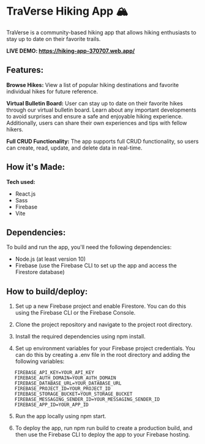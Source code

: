 # TraVerse Hiking App &#x1F3D4;

TraVerse is a community-based hiking app that allows hiking enthusiasts to stay up to date on their favorite trails.

**LIVE DEMO: https://hiking-app-370707.web.app/**

## Features:

**Browse Hikes:** View a list of popular hiking destinations and favorite individual hikes for future reference.

**Virtual Bulletin Board:** User can stay up to date on their favorite hikes through our virtual bulletin board. Learn about any important developments to avoid surprises and ensure a safe and enjoyable hiking experience. Additionally, users can share their own experiences and tips with fellow hikers.

**Full CRUD Functionality:** The app supports full CRUD functionality, so users can create, read, update, and delete data in real-time.

## How it's Made:

**Tech used:**

- React.js
- Sass
- Firebase
- Vite

## Dependencies:

To build and run the app, you'll need the following dependencies:

- Node.js (at least version 10)
- Firebase (use the Firebase CLI to set up the app and access the Firestore database)

## How to build/deploy:

1. Set up a new Firebase project and enable Firestore. You can do this using the Firebase CLI or the Firebase Console.

2. Clone the project repository and navigate to the project root directory.

3. Install the required dependencies using npm install.

4. Set up environment variables for your Firebase project credentials. You can do this by creating a .env file in the root directory and adding the following variables:

```
   FIREBASE_API_KEY=YOUR_API_KEY
   FIREBASE_AUTH_DOMAIN=YOUR_AUTH_DOMAIN
   FIREBASE_DATABASE_URL=YOUR_DATABASE_URL
   FIREBASE_PROJECT_ID=YOUR_PROJECT_ID
   FIREBASE_STORAGE_BUCKET=YOUR_STORAGE_BUCKET
   FIREBASE_MESSAGING_SENDER_ID=YOUR_MESSAGING_SENDER_ID
   FIREBASE_APP_ID=YOUR_APP_ID
```

5. Run the app locally using npm start.

6. To deploy the app, run npm run build to create a production build, and then use the Firebase CLI to deploy the app to your Firebase hosting.
